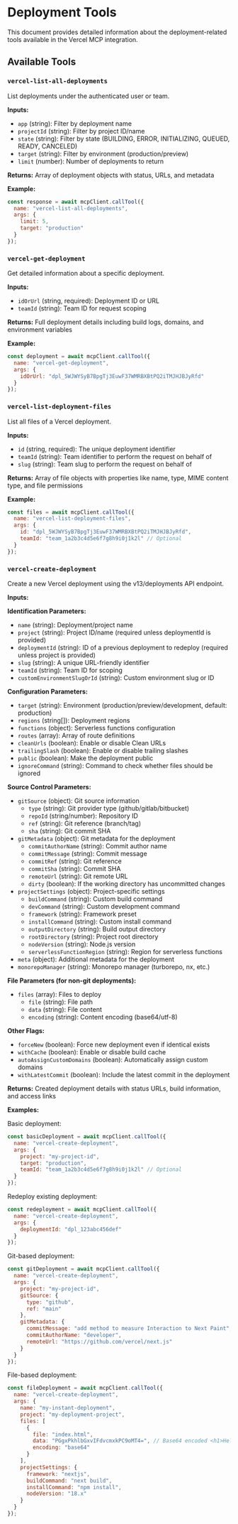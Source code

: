 # Deployment Tools

This document provides detailed information about the deployment-related tools available in the Vercel MCP integration.

## Available Tools

### `vercel-list-all-deployments`

List deployments under the authenticated user or team.

**Inputs:**
- `app` (string): Filter by deployment name
- `projectId` (string): Filter by project ID/name  
- `state` (string): Filter by state (BUILDING, ERROR, INITIALIZING, QUEUED, READY, CANCELED)
- `target` (string): Filter by environment (production/preview)
- `limit` (number): Number of deployments to return

**Returns:** Array of deployment objects with status, URLs, and metadata

**Example:**
```javascript
const response = await mcpClient.callTool({
  name: "vercel-list-all-deployments",
  args: {
    limit: 5,
    target: "production"
  }
});
```

### `vercel-get-deployment`

Get detailed information about a specific deployment.

**Inputs:**
- `idOrUrl` (string, required): Deployment ID or URL
- `teamId` (string): Team ID for request scoping

**Returns:** Full deployment details including build logs, domains, and environment variables

**Example:**
```javascript
const deployment = await mcpClient.callTool({
  name: "vercel-get-deployment", 
  args: {
    idOrUrl: "dpl_5WJWYSyB7BpgTj3EuwF37WMRBXBtPQ2iTMJHJBJyRfd"
  }
});
```

### `vercel-list-deployment-files`

List all files of a Vercel deployment.

**Inputs:**
- `id` (string, required): The unique deployment identifier
- `teamId` (string): Team identifier to perform the request on behalf of
- `slug` (string): Team slug to perform the request on behalf of

**Returns:** Array of file objects with properties like name, type, MIME content type, and file permissions

**Example:**
```javascript
const files = await mcpClient.callTool({
  name: "vercel-list-deployment-files",
  args: {
    id: "dpl_5WJWYSyB7BpgTj3EuwF37WMRBXBtPQ2iTMJHJBJyRfd",
    teamId: "team_1a2b3c4d5e6f7g8h9i0j1k2l" // Optional
  }
});
```

### `vercel-create-deployment`

Create a new Vercel deployment using the v13/deployments API endpoint.

**Inputs:**

**Identification Parameters:**
- `name` (string): Deployment/project name
- `project` (string): Project ID/name (required unless deploymentId is provided)
- `deploymentId` (string): ID of a previous deployment to redeploy (required unless project is provided)
- `slug` (string): A unique URL-friendly identifier
- `teamId` (string): Team ID for scoping
- `customEnvironmentSlugOrId` (string): Custom environment slug or ID

**Configuration Parameters:**
- `target` (string): Environment (production/preview/development, default: production)
- `regions` (string[]): Deployment regions
- `functions` (object): Serverless functions configuration
- `routes` (array): Array of route definitions
- `cleanUrls` (boolean): Enable or disable Clean URLs
- `trailingSlash` (boolean): Enable or disable trailing slashes
- `public` (boolean): Make the deployment public
- `ignoreCommand` (string): Command to check whether files should be ignored

**Source Control Parameters:**
- `gitSource` (object): Git source information
  - `type` (string): Git provider type (github/gitlab/bitbucket)
  - `repoId` (string/number): Repository ID
  - `ref` (string): Git reference (branch/tag)
  - `sha` (string): Git commit SHA
- `gitMetadata` (object): Git metadata for the deployment
  - `commitAuthorName` (string): Commit author name
  - `commitMessage` (string): Commit message
  - `commitRef` (string): Git reference
  - `commitSha` (string): Commit SHA
  - `remoteUrl` (string): Git remote URL
  - `dirty` (boolean): If the working directory has uncommitted changes
- `projectSettings` (object): Project-specific settings
  - `buildCommand` (string): Custom build command
  - `devCommand` (string): Custom development command
  - `framework` (string): Framework preset
  - `installCommand` (string): Custom install command
  - `outputDirectory` (string): Build output directory
  - `rootDirectory` (string): Project root directory
  - `nodeVersion` (string): Node.js version
  - `serverlessFunctionRegion` (string): Region for serverless functions
- `meta` (object): Additional metadata for the deployment
- `monorepoManager` (string): Monorepo manager (turborepo, nx, etc.)

**File Parameters (for non-git deployments):**
- `files` (array): Files to deploy
  - `file` (string): File path
  - `data` (string): File content
  - `encoding` (string): Content encoding (base64/utf-8)

**Other Flags:**
- `forceNew` (boolean): Force new deployment even if identical exists
- `withCache` (boolean): Enable or disable build cache
- `autoAssignCustomDomains` (boolean): Automatically assign custom domains
- `withLatestCommit` (boolean): Include the latest commit in the deployment

**Returns:** Created deployment details with status URLs, build information, and access links

**Examples:**

Basic deployment:
```javascript
const basicDeployment = await mcpClient.callTool({
  name: "vercel-create-deployment",
  args: {
    project: "my-project-id",
    target: "production",
    teamId: "team_1a2b3c4d5e6f7g8h9i0j1k2l" // Optional
  }
});
```

Redeploy existing deployment:
```javascript
const redeployment = await mcpClient.callTool({
  name: "vercel-create-deployment",
  args: {
    deploymentId: "dpl_123abc456def"
  }
});
```

Git-based deployment:
```javascript
const gitDeployment = await mcpClient.callTool({
  name: "vercel-create-deployment",
  args: {
    project: "my-project-id",
    gitSource: {
      type: "github",
      ref: "main"
    },
    gitMetadata: {
      commitMessage: "add method to measure Interaction to Next Paint",
      commitAuthorName: "developer",
      remoteUrl: "https://github.com/vercel/next.js"
    }
  }
});
```

File-based deployment:
```javascript
const fileDeployment = await mcpClient.callTool({
  name: "vercel-create-deployment",
  args: {
    name: "my-instant-deployment",
    project: "my-deployment-project", 
    files: [
      {
        file: "index.html",
        data: "PGgxPkhlbGxvIFdvcmxkPC9oMT4=", // Base64 encoded <h1>Hello World</h1>
        encoding: "base64"
      }
    ],
    projectSettings: {
      framework: "nextjs",
      buildCommand: "next build",
      installCommand: "npm install",
      nodeVersion: "18.x"
    }
  }
});
```
